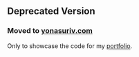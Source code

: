 ## Deprecated Version
### Moved to [yonasuriv.com](https://www.yonasuriv.com/)

Only to showcase the code for my [portfolio](https://github.com/yonasuriv/portfolio).
